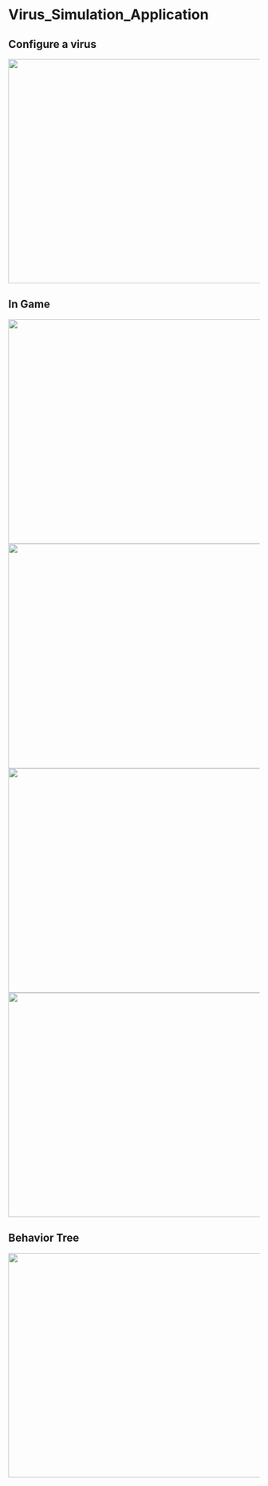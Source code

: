 # Virus_Simulation_Application

## Configure a virus
<img src="https://i.imgur.com/IDFljKW.png" width="800" height="450" />

## In Game
<img src="https://i.imgur.com/2hY6S9X.png" width="800" height="450" />
<img src="https://i.imgur.com/0X58mvb.png" width="800" height="450" />
<img src="https://i.imgur.com/XaifEAf.png" width="800" height="450" />
<img src="https://i.imgur.com/PkFhNym.png" width="800" height="450" />

## Behavior Tree
<img src="https://i.imgur.com/xXebm4i.png" width="800" height="450" />
